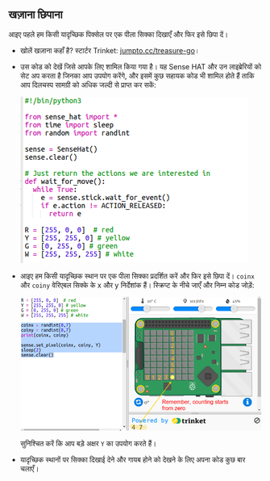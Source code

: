 ## खज़ाना छिपाना

आइए पहले हम किसी यादृच्छिक पिक्सेल पर एक पीला सिक्का दिखाएँ और फिर इसे छिपा दें।

+ खोलें खज़ाना कहाँ है? स्टार्टर Trinket: <a href="http://jumpto.cc/treasure-go" target="_blank">jumpto.cc/treasure-go</a>।

+ उस कोड को देखें जिसे आपके लिए शामिल किया गया है। यह Sense HAT और उन लाइब्रेरियों को सेट अप करता है जिनका आप उपयोग करेंगे, और इसमें कुछ सहायक कोड भी शामिल होते हैं ताकि आप दिलचस्प सामग्री को अधिक जल्दी से प्राप्त कर सकें:
    
    ![स्क्रीनशॉट](images/treasure-starter.png)

+ आइए हम किसी यादृच्छिक स्थान पर एक पीला सिक्का प्रदर्शित करें और फिर इसे छिपा दें। `coinx` और `coiny` वेरिएबल सिक्के के x और y निर्देशांक हैं। स्क्रिप्ट के नीचे जाएँ और निम्न कोड जोड़ें:
    
    ![स्क्रीनशॉट](images/treasure-coin.png)
    
    सुनिश्चित करें कि आप बड़े अक्षर `Y` का उपयोग करते हैं।

+ यादृच्छिक स्थानों पर सिक्का दिखाई देने और गायब होने को देखने के लिए अपना कोड कुछ बार चलाएँ।
